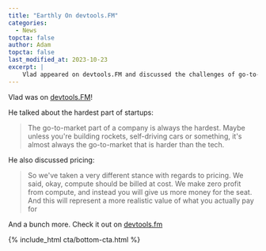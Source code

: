 ```yaml
---
title: "Earthly On devtools.FM"
categories:
  - News
topcta: false
author: Adam
topcta: false
last_modified_at: 2023-10-23
excerpt: |
    Vlad appeared on devtools.FM and discussed the challenges of go-to-market strategies in startups, emphasizing that it is often harder than the technology itself. He also shared a unique pricing approach where compute is billed at cost, while the value is represented by the seat price.
---
```


Vlad was on [devtools.FM](https://www.devtools.fm/episode/71)!

He talked about the hardest part of startups:

> The go-to-market part of a company is always the hardest. Maybe unless you're building rockets, self-driving cars or something, it's almost always the go-to-market that is harder than the tech.

He also discussed pricing:

> So we've taken a very different stance with regards to pricing. We said, okay, compute should be billed at cost. We make zero profit from compute, and instead you will give us more money for the seat. And this will represent a more realistic value of what you actually pay for

And a bunch more. Check it out on [devtools.fm](https://www.devtools.fm/episode/71)

{% include_html cta/bottom-cta.html %}
